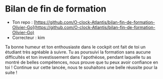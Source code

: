 # Bilan de fin de formation
- Ton repo : [https://github.com/O-clock-Atlantis/bilan-fin-de-formation-Olivier-Go](https://github.com/O-clock-Atlantis/bilan-fin-de-formation-Olivier-Go)
- Correcteur : kim

Ta bonne humeur et ton enthousiaste dans le cockpit ont fait de toi un étudiant très agréable à suivre. Tu as poursuivi la formation sans aucune difficultés et ton investissement dans l'apothéose, pendant laquelle tu as montré de belles compétences, nous prouve que tu peux avoir confiance en toi ! Continue sur cette lancée,  nous te souhaitons une belle réussite pour la suite !
